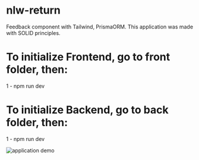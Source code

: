 # nlw-return
Feedback component with Tailwind, PrismaORM. This application was made with SOLID principles.

# To initialize Frontend, go to front folder, then:

<p>1 - npm run dev </p>

# To initialize Backend, go to back folder, then:

<p>1 - npm run dev </p>

![application demo](https://user-images.githubusercontent.com/49616136/178116378-19cc7583-8da1-4e11-8121-5c25c0e17029.png)


